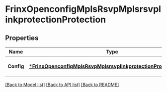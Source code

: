 # FrinxOpenconfigMplsRsvpMplsrsvplinkprotectionProtection

## Properties
Name | Type | Description | Notes
------------ | ------------- | ------------- | -------------
**Config** | [***FrinxOpenconfigMplsRsvpMplsrsvplinkprotectionProtectionConfig**](frinx.openconfig.mpls.rsvp.mplsrsvplinkprotection.protection.Config.md) | Optional[Configuration for link-protection] REF:Optional.empty | [optional] [default to null]

[[Back to Model list]](../README.md#documentation-for-models) [[Back to API list]](../README.md#documentation-for-api-endpoints) [[Back to README]](../README.md)


